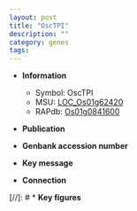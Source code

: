 ```yaml
---
layout: post
title: "OscTPI"
description: ""
category: genes
tags: 
---
```


* **Information**  
    + Symbol: OscTPI  
    + MSU: [LOC_Os01g62420](http://rice.uga.edu/cgi-bin/ORF_infopage.cgi?orf=LOC_Os01g62420)  
    + RAPdb: [Os01g0841600](http://rapdb.dna.affrc.go.jp/viewer/gbrowse_details/irgsp1?name=Os01g0841600)  

* **Publication**  

* **Genbank accession number**  

* **Key message**  

* **Connection**  

[//]: # * **Key figures**  


